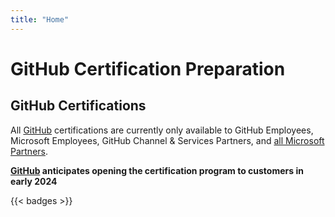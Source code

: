 ```yaml
---
title: "Home"
---
```



# GitHub Certification Preparation

## GitHub Certifications
All [GitHub](https://github.com/) certifications are currently only available to GitHub Employees, Microsoft Employees, GitHub Channel & Services Partners, and [all Microsoft Partners](https://techcommunity.microsoft.com/t5/news-from-microsoft-norway/github-certs-are-now-available-for-all-partners/ba-p/3808333).

**[GitHub](https://github.com/) anticipates opening the certification program to customers in early 2024**

{{< badges >}}
